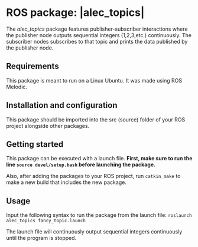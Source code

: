 # ROS package: |alec_topics|

The *alec_topics* package features publisher-subscriber interactions where the publisher node outputs sequential integers (1,2,3,etc.) continuously. The subscriber nodes subscribes to that topic and prints the data published by the publisher node.

## Requirements

This package is meant to run on a Linux Ubuntu. It was made using ROS Melodic.

## Installation and configuration

This package should be imported into the src (source) folder of your ROS project alongside other packages.

## Getting started

This package can be executed with a launch file. **First, make sure to run the line `source devel/setup.bash` before launching the package.**

Also, after adding the packages to your ROS project, run `catkin_make` to make a new build that includes the new package.

## Usage

Input the following syntax to run the package from the launch file: `roslaunch alec_topics fancy_topic.launch`

The launch file will continuously output sequential integers continuously until the program is stopped.
